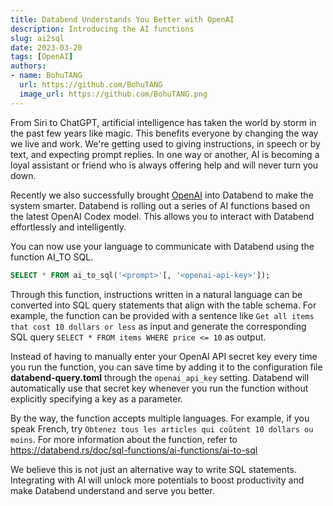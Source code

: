 ```yaml
---
title: Databend Understands You Better with OpenAI
description: Introducing the AI functions
slug: ai2sql
date: 2023-03-20
tags: [OpenAI]
authors:
- name: BohuTANG
  url: https://github.com/BohuTANG
  image_url: https://github.com/BohuTANG.png
---
```


From Siri to ChatGPT, artificial intelligence has taken the world by storm in the past few years like magic. This benefits everyone by changing the way we live and work. We're getting used to giving instructions, in speech or by text, and expecting prompt replies. In one way or another, AI is becoming a loyal assistant or friend who is always offering help and will never turn you down. 

Recently we also successfully brought [OpenAI](https://openai.com/) into Databend to make the system smarter. Databend is rolling out a series of AI functions based on the latest OpenAI Codex model. This allows you to interact with Databend effortlessly and intelligently. 

You can now use your language to communicate with Databend using the function AI_TO SQL. 

```sql
SELECT * FROM ai_to_sql('<prompt>'[, '<openai-api-key>']);
```
Through this function, instructions written in a natural language can be converted into SQL query statements that align with the table schema. For example, the function can be provided with a sentence like `Get all items that cost 10 dollars or less` as input and generate the corresponding SQL query `SELECT * FROM items WHERE price <= 10` as output. 

Instead of having to manually enter your OpenAI API secret key every time you run the function, you can save time by adding it to the configuration file **databend-query.toml** through the `openai_api_key` setting. Databend will automatically use that secret key whenever you run the function without explicitly specifying a key as a parameter.

By the way, the function accepts multiple languages. For example, if you speak French, try `Obtenez tous les articles qui coûtent 10 dollars ou moins`. For more information about the function, refer to https://databend.rs/doc/sql-functions/ai-functions/ai-to-sql

We believe this is not just an alternative way to write SQL statements. Integrating with AI will unlock more potentials to boost productivity and make Databend understand and serve you better.